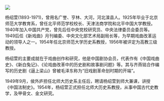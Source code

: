 ![](https://s2.loli.net/2022/09/01/hdYyre5pDKJBZu4.png)

杨绍萱(1893-1971)，曾用名广誉、亨林、大河，河北滦县人。1925年毕业于北京师范大学教育系，曾任北平师范学校校长、天津法商学院和北平中国大学教授。1940年加入中国共产党，曾先后任中央党校研究员、中央法律委员会委员等。1949后任《新戏曲》月刊编委、中央文化部艺术局副局长等，为早期戏曲改革运动的领导人之一。1954年任北京师范大学历史系教授，1956年被评定为高教三级教授。

杨绍萱的主要成就在于戏曲创作和研究，他是中国剧协会员，代表作有《中国戏曲史》、《新白兔记》、《论戏曲改革中的历史剧和故事剧问题》等。其与齐燕铭合作编写的历史剧《逼上梁山》曾被毛泽东称为“旧戏剧革命划时期的开端”。

1949年9月，侯外庐担任北师大历史系主任后，聘请杨绍萱到师大兼课，讲授 《中国法制史》。1954年，杨绍萱正式担任北师大历史系教授，从事中国古代史教学，及甲骨文、金文研究。